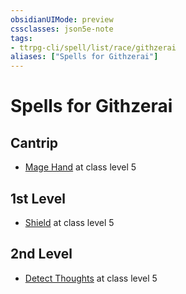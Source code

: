 ```yaml
---
obsidianUIMode: preview
cssclasses: json5e-note
tags:
- ttrpg-cli/spell/list/race/githzerai
aliases: ["Spells for Githzerai"]
---
```

# Spells for Githzerai

## Cantrip

- [Mage Hand](3-Mechanics/CLI/spells/mage-hand.md "PHB") at class level 5

## 1st Level

- [Shield](3-Mechanics/CLI/spells/shield.md "PHB") at class level 5

## 2nd Level

- [Detect Thoughts](3-Mechanics/CLI/spells/detect-thoughts.md "PHB") at class level 5
